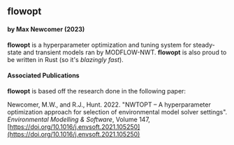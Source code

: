 ## flowopt
#### by Max Newcomer (2023)

**flowopt** is a hyperparameter optimization and tuning system for steady-state and transient models ran by MODFLOW-NWT. **flowopt** is also proud to be written in Rust (so it's *blazingly fast*).

#### Associated Publications

**flowopt** is based off the research done in the following paper:

Newcomer, M.W., and R.J., Hunt. 2022. "NWTOPT – A hyperparameter optimization approach for selection of environmental model solver settings". *Environmental Modelling & Software*, Volume 147, [https://doi.org/10.1016/j.envsoft.2021.105250](https://doi.org/10.1016/j.envsoft.2021.105250)
